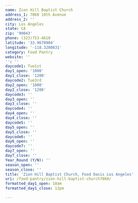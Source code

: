 ```yaml
---
name: Zion Hill Baptist Church
address_1: 7860 10th Avenue
address_2: ''
city: Los Angeles
state: CA
zip: '90043'
phone: (323)753-4610
latitude: '33.9678904'
longitude: '-118.3280831'
category: Food Pantry
website: ''
'': ''
daycode1: Tue1st
day1_open: '1000'
day1_close: '1200'
daycode2: Tue3rd
day2_open: '1000'
day2_close: '1200'
daycode3: ''
day3_open: ''
day3_close: ''
daycode4: ''
day4_open: ''
day4_close: ''
daycode5: ''
day5_open: ''
day5_close: ''
daycode6: ''
day6_open: ''
daycode7: ''
day7_open: ''
day7_close: ''
Year_Round (Y/N): ''
season_open: ''
season_close: ''
title: 'Zion Hill Baptist Church, Food Oasis Los Angeles'
uri: /food-pantry/zion-hill-baptist-church7860/
formatted_day1_open: 10am
formatted_day1_close: 12pm

---
```

